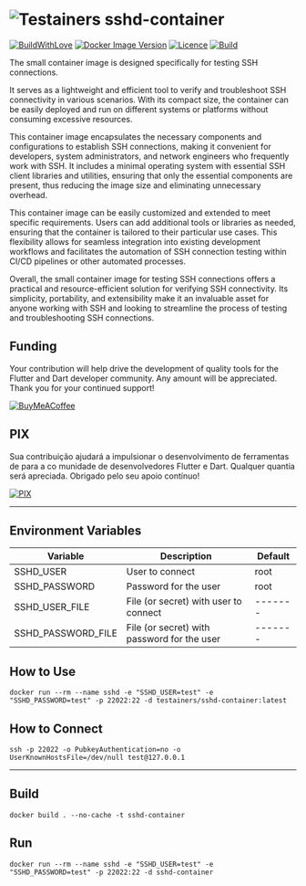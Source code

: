 <h1>
<img src="helpers/testainers-100.png" alt="Testainers" title="Testainers">
sshd-container
</h1>

[![BuildWithLove](https://img.shields.io/badge/%20built%20with-%20%E2%9D%A4-ff69b4.svg "build with love")](https://github.com/testainers/sshd-container/stargazers)
[![Docker Image Version](https://img.shields.io/docker/v/testainers/sshd-container)](https://hub.docker.com/r/testainers/sshd-container/tags)
[![Licence](https://img.shields.io/github/license/testainers/sshd-container?color=blue)](https://github.com/testainers/sshd-container/blob/main/LICENCE)
[![Build](https://img.shields.io/github/actions/workflow/status/testainers/sshd-container/main.yml?branch=main)](https://github.com/testainers/sshd-container/releases/latest)

The small container image is designed specifically for testing SSH connections.

It serves as a lightweight and efficient tool to verify and troubleshoot SSH
connectivity in various scenarios. With its compact size, the container can be
easily deployed and run on different systems or platforms without consuming
excessive resources.

This container image encapsulates the necessary components and configurations to
establish SSH connections, making it convenient for developers, system
administrators, and network engineers who frequently work with SSH. It includes
a minimal operating system with essential SSH client libraries and utilities,
ensuring that only the essential components are present, thus reducing the image
size and eliminating unnecessary overhead.

This container image can be easily customized and extended to meet specific
requirements. Users can add additional tools or libraries as needed, ensuring
that the container is tailored to their particular use cases. This flexibility
allows for seamless integration into existing development workflows and
facilitates the automation of SSH connection testing within CI/CD pipelines or
other automated processes.

Overall, the small container image for testing SSH connections offers a
practical and resource-efficient solution for verifying SSH connectivity. Its
simplicity, portability, and extensibility make it an invaluable asset for
anyone working with SSH and looking to streamline the process of testing and
troubleshooting SSH connections.

## Funding

Your contribution will help drive the development of quality tools for the
Flutter and Dart developer community. Any amount will be appreciated.
Thank you for your continued support!

[![BuyMeACoffee](https://www.buymeacoffee.com/assets/img/guidelines/download-assets-sm-2.svg)](https://www.buymeacoffee.com/edufolly)

## PIX

Sua contribuição ajudará a impulsionar o desenvolvimento de ferramentas de
para a co munidade de desenvolvedores Flutter e Dart. Qualquer quantia será
apreciada.
Obrigado pelo seu apoio contínuo!

[![PIX](helpers/pix.png)](https://nubank.com.br/pagar/2bt2q/RBr4Szfuwr)

---

## Environment Variables

| Variable           | Description                                 | Default |
|--------------------|---------------------------------------------|---------|
| SSHD_USER          | User to connect                             | root    |
| SSHD_PASSWORD      | Password for the user                       | root    |
| SSHD_USER_FILE     | File (or secret) with user to connect       | ------- |
| SSHD_PASSWORD_FILE | File (or secret) with password for the user | ------- |

## How to Use

```shell
docker run --rm --name sshd -e "SSHD_USER=test" -e "SSHD_PASSWORD=test" -p 22022:22 -d testainers/sshd-container:latest
```

## How to Connect

```shell
ssh -p 22022 -o PubkeyAuthentication=no -o UserKnownHostsFile=/dev/null test@127.0.0.1
```

---

## Build

```shell
docker build . --no-cache -t sshd-container
```

## Run

```shell
docker run --rm --name sshd -e "SSHD_USER=test" -e "SSHD_PASSWORD=test" -p 22022:22 -d sshd-container
```
